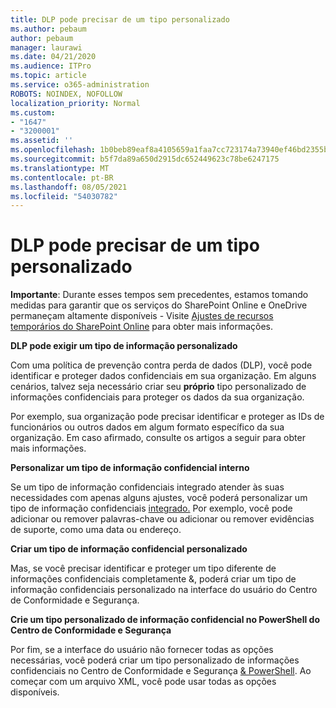```yaml
---
title: DLP pode precisar de um tipo personalizado
ms.author: pebaum
author: pebaum
manager: laurawi
ms.date: 04/21/2020
ms.audience: ITPro
ms.topic: article
ms.service: o365-administration
ROBOTS: NOINDEX, NOFOLLOW
localization_priority: Normal
ms.custom:
- "1647"
- "3200001"
ms.assetid: ''
ms.openlocfilehash: 1b0beb89eaf8a4105659a1faa7cc723174a73940ef46bd2355bdddfee7b94adb
ms.sourcegitcommit: b5f7da89a650d2915dc652449623c78be6247175
ms.translationtype: MT
ms.contentlocale: pt-BR
ms.lasthandoff: 08/05/2021
ms.locfileid: "54030782"
---
```

# <a name="dlp-might-need-a-custom-type"></a>DLP pode precisar de um tipo personalizado

**Importante**: Durante esses tempos sem precedentes, estamos tomando medidas para garantir que os serviços do SharePoint Online e OneDrive permaneçam altamente disponíveis - Visite [Ajustes de recursos temporários do SharePoint Online](https://aka.ms/ODSPAdjustments) para obter mais informações.

**DLP pode exigir um tipo de informação personalizado**

Com uma política de prevenção contra perda de dados (DLP), você pode identificar e proteger dados confidenciais em sua organização. Em alguns cenários, talvez seja necessário criar seu **próprio** tipo personalizado de informações confidenciais para proteger os dados da sua organização.

Por exemplo, sua organização pode precisar identificar e proteger as IDs de funcionários ou outros dados em algum formato específico da sua organização. Em caso afirmado, consulte os artigos a seguir para obter mais informações.
  
 **Personalizar um tipo de informação confidencial interno**
  
Se um tipo de informação confidenciais integrado atender às suas necessidades com apenas alguns ajustes, você poderá personalizar um tipo de informação confidenciais [integrado.](https://docs.microsoft.com/microsoft-365/compliance/customize-a-built-in-sensitive-information-type) Por exemplo, você pode adicionar ou remover palavras-chave ou adicionar ou remover evidências de suporte, como uma data ou endereço.
  
 **Criar um tipo de informação confidencial personalizado**
  
Mas, se você precisar identificar e proteger um tipo [](https://docs.microsoft.com/microsoft-365/compliance/create-a-custom-sensitive-information-type) diferente de informações confidenciais completamente &, poderá criar um tipo de informação confidenciais personalizado na interface do usuário do Centro de Conformidade e Segurança.
  
**Crie um tipo personalizado de informação confidencial no PowerShell do Centro de Conformidade e Segurança**

Por fim, se a interface do usuário não fornecer todas as opções necessárias, você poderá criar um tipo personalizado de informações confidenciais no Centro de Conformidade e Segurança [& PowerShell](https://docs.microsoft.com/microsoft-365/compliance/create-a-custom-sensitive-information-type-in-scc-powershell). Ao começar com um arquivo XML, você pode usar todas as opções disponíveis.
